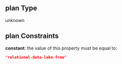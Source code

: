 ## plan Type

unknown

## plan Constraints

**constant**: the value of this property must be equal to:

```json
"relational-data-lake-free"
```
